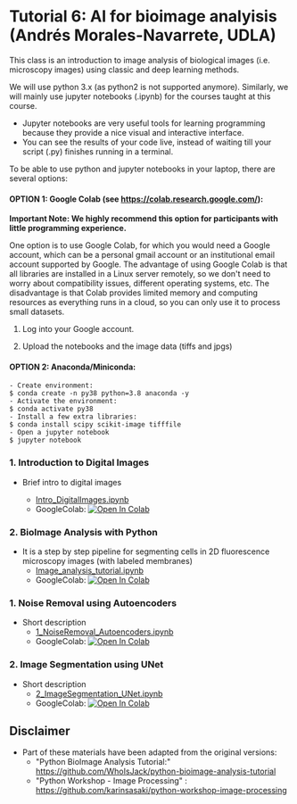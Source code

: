 # Tutorial 6: AI for bioimage analyisis (Andrés Morales-Navarrete, UDLA)

This class is an introduction to image analysis of biological images (i.e. microscopy images) using classic and deep learning methods.

We will use python 3.x (as python2 is not supported anymore). Similarly, we will mainly use jupyter notebooks (.ipynb) for the courses taught at this course.

- Jupyter notebooks are very useful tools for learning programming because they provide a nice visual and interactive interface.
- You can see the results of your code live, instead of waiting till your script (.py) finishes running in a terminal.


To be able to use python and jupyter notebooks in your laptop, there are several options:

#### OPTION 1: Google Colab (see https://colab.research.google.com/):

**Important Note: We highly recommend this option for participants with little programming experience.**

One option is to use Google Colab, for which you would need a Google account, which can be a personal gmail account or an institutional email account supported by Google. The advantage of using Google Colab is that all libraries are installed in a Linux server remotely, so we don't need to worry about compatibility issues, different operating systems, etc. The disadvantage is that Colab provides limited memory and computing resources as everything runs in a cloud, so you can only use it to process small datasets.


1. Log into your Google account.

2. Upload the notebooks and the image data (tiffs and jpgs)


	
#### OPTION 2: Anaconda/Miniconda:
	- Create environment:
	$ conda create -n py38 python=3.8 anaconda -y
	- Activate the environment:
 	$ conda activate py38	
 	- Install a few extra libraries:
 	$ conda install scipy scikit-image tifffile
 	- Open a jupyter notebook
 	$ jupyter notebook


### 1. Introduction to Digital Images
- Brief intro to digital images

	* [Intro_DigitalImages.ipynb](.code/0_Intro_DigitalImages.ipynb)
	* GoogleColab:
 		[![Open In Colab](https://colab.research.google.com/assets/colab-badge.svg)](https://colab.research.google.com/github/ciencialatitud0/EPIC_3/blob/main/Day_2/Intro_DigitalImages.ipynb)
 
 
### 2. BioImage Analysis with Python

- It is a step by step pipeline for segmenting cells in 2D fluorescence microscopy images (with labeled membranes)
	* [Image_analysis_tutorial.ipynb](.code/1_Image_analysis_tutorial.ipynb)
	* GoogleColab:
	[![Open In Colab](https://colab.research.google.com/assets/colab-badge.svg)](https://colab.research.google.com/github/ciencialatitud0/EPIC_3/blob/main/Day_2/Image_analysis_tutorial.ipynb)

### 1. Noise Removal using Autoencoders
- Short description
	* [1_NoiseRemoval_Autoencoders.ipynb](./code/2_NoiseRemoval_Autoencoders.ipynb)
	* GoogleColab:
	[![Open In Colab](https://colab.research.google.com/assets/colab-badge.svg)](https://colab.research.google.com/github/ciencialatitud0/EPIC_4/blob/main/Day_2/Intro_DeepLearning_BioimageAnalysis/code/1_NoiseRemoval_Autoencoders.ipynb)

### 2. Image Segmentation using UNet
- Short description
	* [2_ImageSegmentation_UNet.ipynb](./code/3_ImageSegmentation_UNet.ipynb)
	* GoogleColab:
	[![Open In Colab](https://colab.research.google.com/assets/colab-badge.svg)](https://colab.research.google.com/github/ciencialatitud0/EPIC_4/blob/main/Day_2/Intro_DeepLearning_BioimageAnalysis/code/2_ImageSegmentation_UNet.ipynb)

## Disclaimer
- Part of these materials have been adapted from the original versions: 
    - "Python BioImage Analysis Tutorial:" https://github.com/WhoIsJack/python-bioimage-analysis-tutorial
    - "Python Workshop - Image Processing" : https://github.com/karinsasaki/python-workshop-image-processing
